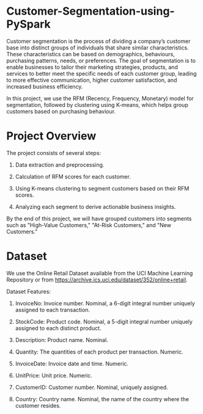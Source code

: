 # Customer-Segmentation-using-PySpark

Customer segmentation is the process of dividing a company’s customer base into distinct groups of individuals that share similar characteristics. These characteristics can be based on demographics, behaviours, purchasing patterns, needs, or preferences. The goal of segmentation is to enable businesses to tailor their marketing strategies, products, and services to better meet the specific needs of each customer group, leading to more effective communication, higher customer satisfaction, and increased business efficiency.

In this project, we use the RFM (Recency, Frequency, Monetary) model for segmentation, followed by clustering using K-means, which helps group customers based on purchasing behaviour.

# Project Overview
The project consists of several steps:

  1) Data extraction and preprocessing.
  
  2) Calculation of RFM scores for each customer.
  
  3) Using K-means clustering to segment customers based on their RFM scores.
  
  4) Analyzing each segment to derive actionable business insights.

By the end of this project, we will have grouped customers into segments such as "High-Value Customers," "At-Risk Customers," and "New Customers."

# Dataset
We use the Online Retail Dataset available from the UCI Machine Learning Repository or from https://archive.ics.uci.edu/dataset/352/online+retail.

Dataset Features:

1) InvoiceNo: Invoice number. Nominal, a 6-digit integral number uniquely assigned to each transaction.

2) StockCode: Product code. Nominal, a 5-digit integral number uniquely assigned to each distinct product.

3) Description: Product name. Nominal.

4) Quantity: The quantities of each product per transaction. Numeric.

5) InvoiceDate: Invoice date and time. Numeric.

6) UnitPrice: Unit price. Numeric.

7) CustomerID: Customer number. Nominal, uniquely assigned.

8) Country: Country name. Nominal, the name of the country where the customer resides.

